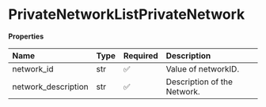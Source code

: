 # PrivateNetworkListPrivateNetwork

**Properties**

| Name                | Type | Required | Description                 |
| :------------------ | :--- | :------- | :-------------------------- |
| network_id          | str  | ✅       | Value of networkID.         |
| network_description | str  | ✅       | Description of the Network. |

<!-- This file was generated by liblab | https://liblab.com/ -->
